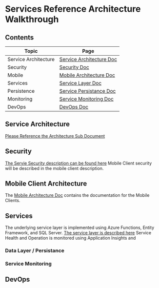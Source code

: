 # Services Reference Architecture Walkthrough

## Contents

Topic           | Page
--------------- | ----
Service Architecture  | [Service Architecture Doc](./Infrastructure.md)
Security        | [Security Doc](./ServiceSecurity.md)
Mobile          | [Mobile Architecture Doc](./MOBILE.md)
Services        | [Service Layer Doc](./Services.md)
Persistence        | [Service Persistance Doc](./ServiceDataLayer.md)
Monitoring        | [Service Monitoring Doc](./ServiceMonitoring.md)
DevOps           | [DevOps Doc](./DevOps.md)
## Service Architecture
[Please Reference the Architecture Sub Document](./Infrastructure.md)

## Security
[The Servie Security description can be found here](./ServiceSecurity.md)  Mobile Client security will be described in the mobile client description.

## Mobile Client Architecture

The [Mobile Architecture Doc](./MOBILE.md) contains the documentation for the Mobile Clients.

## Services
The underlying service layer is implemented using Azure Functions, Entity Framework, and SQL Server. [The service layer is described here](./Services.md)
Service Health and Operation is monitored using Application Insights and 

### Data Layer / Persistance ###
### Service Monitoring ###

## DevOps
